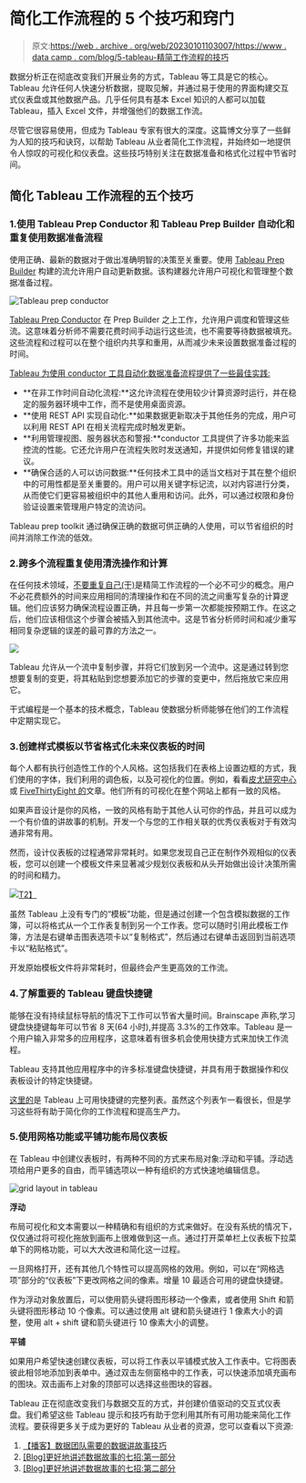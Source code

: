 # 简化工作流程的 5 个技巧和窍门

> 原文:[https://web . archive . org/web/20230101103007/https://www . data camp . com/blog/5-tableau-精简工作流程的技巧](https://web.archive.org/web/20230101103007/https://www.datacamp.com/blog/5-tableau-tips-and-tricks-for-streamlining-your-workflow)

数据分析正在彻底改变我们开展业务的方式，Tableau 等工具是它的核心。Tableau 允许任何人快速分析数据，提取见解，并通过易于使用的界面构建交互式仪表盘或其他数据产品。几乎任何具有基本 Excel 知识的人都可以加载 Tableau，插入 Excel 文件，并增强他们的数据工作流。

尽管它很容易使用，但成为 Tableau 专家有很大的深度。这篇博文分享了一些鲜为人知的技巧和诀窍，以帮助 Tableau 从业者简化工作流程，并始终如一地提供令人惊叹的可视化和仪表盘。这些技巧特别关注在数据准备和格式化过程中节省时间。

## 简化 Tableau 工作流程的五个技巧

### 1.使用 Tableau Prep Conductor 和 Tableau Prep Builder 自动化和重复使用数据准备流程

使用正确、最新的数据对于做出准确明智的决策至关重要。使用 [Tableau Prep Builder](https://web.archive.org/web/20221212135819/https://www.tableau.com/pricing/teams-orgs) 构建的流允许用户自动更新数据。该构建器允许用户可视化和管理整个数据准备过程。

![Tableau prep conductor](../Images/7c1bb81e821e5cd389d6afee2d8b9069.png)

[Tableau Prep Conductor](https://web.archive.org/web/20221212135819/https://www.tableau.com/about/blog/2019/2/tableau-prep-conductor-and-data-management-add-on-101614) 在 Prep Builder 之上工作，允许用户调度和管理这些流。这意味着分析师不需要花费时间手动运行这些流，也不需要等待数据被填充。这些流程和过程可以在整个组织内共享和重用，从而减少未来设置数据准备过程的时间。

[Tableau 为使用 conductor 工具自动化数据准备流程提供了一些最佳实践:](https://web.archive.org/web/20221212135819/https://www.tableau.com/about/blog/2019/3/starter-tips-automating-and-monitoring-flows-tableau-prep-conductor-104681)

*   **在非工作时间自动化流程:**这允许流程在使用较少计算资源时运行，并在稳定的服务器环境中工作，而不是使用桌面资源。
*   **使用 REST API 实现自动化:**如果数据更新取决于其他任务的完成，用户可以利用 REST API 在相关流程完成时触发更新。
*   **利用管理视图、服务器状态和警报:**conductor 工具提供了许多功能来监控流的性能。它还允许用户在流程失败时发送通知，并提供如何修复错误的建议。
*   **确保合适的人可以访问数据:**任何技术工具中的适当文档对于其在整个组织中的可用性都是至关重要的。用户可以用关键字标记流，以对内容进行分类，从而使它们更容易被组织中的其他人重用和访问。此外，可以通过权限和身份验证设置来管理用户特定的流访问。

Tableau prep toolkit 通过确保正确的数据可供正确的人使用，可以节省组织的时间并消除工作流的低效。

### 2.跨多个流程重复使用清洗操作和计算

在任何技术领域，[不要重复自己(干)](https://web.archive.org/web/20221212135819/https://www.earthdatascience.org/courses/earth-analytics/automate-science-workflows/write-efficient-code-for-science-r/#:~:text=DRY%20(Don't%20Repeat%20Yourself)%20is%20a%20principle%20of,single%20instance%20of%20that%20task!)是精简工作流程的一个必不可少的概念。用户不必花费额外的时间来应用相同的清理操作和在不同的流之间重写复杂的计算逻辑。他们应该努力确保流程设置正确，并且每一步第一次都能按预期工作。在这之后，他们应该相信这个步骤会被插入到其他流中。这是节省分析师时间和减少重写相同复杂逻辑的误差的最可靠的方法之一。

![](../Images/8b07951d92842445b93d33edc3b23cc7.png)

Tableau 允许从一个流中复制步骤，并将它们放到另一个流中。这是通过转到您想要复制的变更，将其粘贴到您想要添加它的步骤的变更中，然后拖放它来应用它。

干式编程是一个基本的技术概念，Tableau 使数据分析师能够在他们的工作流程中定期实现它。

### 3.创建样式模板以节省格式化未来仪表板的时间

每个人都有执行创造性工作的个人风格。这包括我们在表格上设置边框的方式，我们使用的字体，我们利用的调色板，以及可视化的位置。例如，看看[皮尤研究中心](https://web.archive.org/web/20221212135819/https://www.pewtrusts.org/en)或 [FiveThirtyEight 的](https://web.archive.org/web/20221212135819/https://fivethirtyeight.com/)文章。他们所有的可视化在整个网站上都有一致的风格。

如果声音设计是你的风格，一致的风格有助于其他人认可你的作品，并且可以成为一个有价值的讲故事的机制。开发一个与您的工作相关联的优秀仪表板对于有效沟通非常有用。

然而，设计仪表板的过程通常非常耗时。如果您发现自己正在制作外观相似的仪表板，您可以创建一个模板文件来显著减少规划仪表板和从头开始做出设计决策所需的时间和精力。

[![](../Images/bd89e147aebf34afbb7ecf0eb617f8b5.png)T2】](https://web.archive.org/web/20221212135819/https://www.thedataschool.co.uk/robert-headington/tiny-tableau-tip-how-to-copy-formatting-between-worksheets)

虽然 Tableau 上没有专门的“模板”功能，但是通过创建一个包含模拟数据的工作簿，可以将格式从一个工作表复制到另一个工作表。您可以随时引用此模板工作簿，方法是右键单击图表选项卡以“复制格式”，然后通过右键单击返回到当前选项卡以“粘贴格式”。

开发原始模板文件将非常耗时，但最终会产生更高效的工作流。

### 4.了解重要的 Tableau 键盘快捷键

能够在没有持续鼠标导航的情况下工作可以节省大量时间。Brainscape 声称,学习键盘快捷键每年可以节省 8 天(64 小时),并提高 3.3%的工作效率。Tableau 是一个用户输入非常多的应用程序，这意味着有很多机会使用快捷方式来加快工作流程。

Tableau 支持其他应用程序中的许多标准键盘快捷键，并具有用于数据操作和仪表板设计的特定快捷键。

[这里的](https://web.archive.org/web/20221212135819/https://help.tableau.com/current/pro/desktop/en-us/shortcut.htm)是 Tableau 上可用快捷键的完整列表。虽然这个列表乍一看很长，但是学习这些将有助于简化你的工作流程和提高生产力。

### 5.使用网格功能或平铺功能布局仪表板

在 Tableau 中创建仪表板时，有两种不同的方式来布局对象:浮动和平铺。浮动选项给用户更多的自由，而平铺选项以一种有组织的方式快速地编辑信息。

![grid layout in tableau](../Images/ef13f364d1ecba98a78d5c426bb59f3a.png)

**浮动**

布局可视化和文本需要以一种精确和有组织的方式来做好。在没有系统的情况下，仅仅通过将可视化拖放到画布上很难做到这一点。通过打开菜单栏上仪表板下拉菜单下的网格功能，可以大大改进和简化这一过程。

一旦网格打开，还有其他几个特性可以提高网格的效用。例如，可以在“网格选项”部分的“仪表板”下更改网格之间的像素。增量 10 最适合可用的键盘快捷键。

作为浮动对象放置后，可以使用箭头键将图形移动一个像素，或者使用 Shift 和箭头键将图形移动 10 个像素。可以通过使用 alt 键和箭头键进行 1 像素大小的调整，使用 alt + shift 键和箭头键进行 10 像素大小的调整。

**平铺**

如果用户希望快速创建仪表板，可以将工作表以平铺模式放入工作表中。它将图表彼此相邻地添加到表单中。通过双击左侧窗格中的工作表，可以快速添加填充画布的图块。双击画布上对象的顶部可以选择这些图块的容器。

Tableau 正在彻底改变我们与数据交互的方式，并创建价值驱动的交互式仪表盘。我们希望这些 Tableau 提示和技巧有助于您利用其所有可用功能来简化工作流程。要获得更多关于成为更好的 Tableau 从业者的资源，您可以查看以下资源:

1.  [【播客】数据团队需要的数据讲故事技巧](https://web.archive.org/web/20221212135819/https://www.datacamp.com/podcast/the-data-storytelling-skills-data-teams-need)
2.  [[Blog]更好地讲述数据故事的七招:第一部分](https://web.archive.org/web/20221212135819/https://www.datacamp.com/blog/seven-tricks-for-better-data-storytelling-part-i)
3.  [[Blog]更好地讲述数据故事的七招:第二部分](https://web.archive.org/web/20221212135819/https://www.datacamp.com/blog/seven-tricks-for-better-data-storytelling-part-ii)